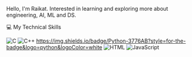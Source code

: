 Hello, I'm Raikat. Interested in learning and exploring more about engineering, AI, ML and DS.

💻 My Technical Skills 


![C](https://img.shields.io/badge/C-0000b3?style=for-the-badge&logo=&logoColor=white)
![C++](https://img.shields.io/badge/C++-0000b3?style=for-the-badge&logo=&logoColor=white)
	https://img.shields.io/badge/Python-3776AB?style=for-the-badge&logo=python&logoColor=white
![HTML](https://img.shields.io/badge/HTML-0000ff?style=for-the-badge&logo=HTML&logoColor=white)
![JavaScript](https://img.shields.io/badge/JavaScript-ff0000?style=for-the-badge&logo=&logoColor=black)
<!--
**raikat105/raikat105** is a ✨ _special_ ✨ repository because its `README.md` (this file) appears on your GitHub profile.

Here are some ideas to get you started:

- 🔭 I’m currently working on ...
- 🌱 I’m currently learning ...
- 👯 I’m looking to collaborate on ...
- 🤔 I’m looking for help with ...
- 💬 Ask me about ...
- 📫 How to reach me: ...
- 😄 Pronouns: ...
- ⚡ Fun fact: ...
-->
